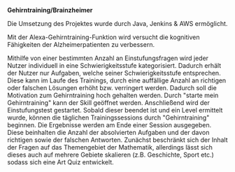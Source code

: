 **Gehirntraining/Brainzheimer**





Die Umsetzung des Projektes wurde durch Java, Jenkins & AWS ermöglicht.

Mit der Alexa-Gehirntraining-Funktion wird versucht die kognitiven Fähigkeiten 
der Alzheimerpatienten zu verbessern.

Mithilfe von einer bestimmten Anzahl an Einstufungsfragen wird jeder Nutzer
individuell in eine Schwierigkeitsstufe kategorisiert. 
Dadurch erhält der Nutzer nur Aufgaben, welche seiner Schwierigkeitsstufe entsprechen.
Diese kann im Laufe des Trainings, durch eine auffällige Anzahl an richtigen oder falschen Lösungen
erhöht bzw. verringert werden. 
Dadurch soll die Motivation zum Gehirntraining hoch gehalten werden.
Durch "starte mein Gehirntraining" kann der Skill geöffnet werden. Anschließend wird der Einstufungstest gestartet.
Sobald dieser beendet ist und ein Level ermittelt wurde, können die täglichen Trainingssessions durch "Gehirntraining" beginnen.
Die Ergebnisse werden am Ende einer Session ausgegeben.
Diese beinhalten die Anzahl der absolvierten Aufgaben und der davon richtigen sowie
der falschen Antworten.
Zunächst beschränkt sich der Inhalt der Fragen auf das Themengebiet der Mathematik, allerdings 
lässt sich dieses auch auf mehrere Gebiete skalieren (z.B. Geschichte, Sport etc.) sodass 
sich eine Art Quiz entwickelt.

